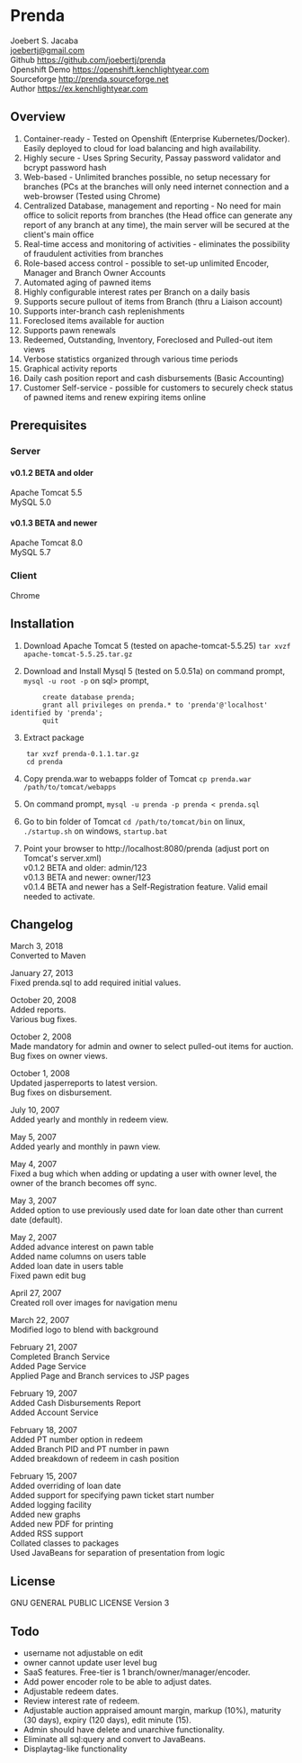 # Prenda
Joebert S. Jacaba  
joebertj@gmail.com  
Github https://github.com/joebertj/prenda  
Openshift Demo https://openshift.kenchlightyear.com  
Sourceforge http://prenda.sourceforge.net  
Author https://ex.kenchlightyear.com  

## Overview

1. Container-ready - Tested on Openshift (Enterprise Kubernetes/Docker). Easily deployed to cloud for load balancing and high availability.
2. Highly secure - Uses Spring Security, Passay password validator and bcrypt password hash
3. Web-based - Unlimited branches possible, no setup necessary for branches (PCs at the branches will only need internet connection and a web-browser (Tested using Chrome)
4. Centralized Database, management and reporting - No need for main office to solicit reports from branches (the Head office can generate any report of any branch at any time), the main server will be secured at the client's main office
5. Real-time access and monitoring of activities - eliminates the possibility of fraudulent activities from branches
6. Role-based access control -  possible to set-up unlimited Encoder, Manager and Branch Owner Accounts
7. Automated aging of pawned items
8. Highly configurable interest rates per Branch on a daily basis
9. Supports secure pullout of items from Branch (thru a Liaison account)
10. Supports inter-branch cash replenishments
11. Foreclosed items available for auction
12. Supports pawn renewals
13. Redeemed, Outstanding, Inventory, Foreclosed and Pulled-out item views
14. Verbose statistics organized through various time periods
15. Graphical activity reports
16. Daily cash position report and cash disbursements (Basic Accounting)
17. Customer Self-service - possible for customers to securely check status of pawned items and renew expiring items online 

## Prerequisites
### Server
#### v0.1.2 BETA and older
Apache Tomcat 5.5  
MySQL 5.0  
#### v0.1.3 BETA and newer
Apache Tomcat 8.0  
MySQL 5.7  
### Client
Chrome  

## Installation

1. Download Apache Tomcat 5 (tested on apache-tomcat-5.5.25)
	`tar xvzf apache-tomcat-5.5.25.tar.gz`
	
2. Download and Install Mysql 5 (tested on 5.0.51a)
	on command prompt,
		`mysql -u root -p`
	on sql> prompt,
```
		create database prenda;
		grant all privileges on prenda.* to 'prenda'@'localhost' identified by 'prenda';
		quit
```
3. Extract package
```
	tar xvzf prenda-0.1.1.tar.gz
	cd prenda
```
4. Copy prenda.war to webapps folder of Tomcat
	`cp prenda.war /path/to/tomcat/webapps`
	
5. On command prompt,
		`mysql -u prenda -p prenda < prenda.sql`

6. Go to bin folder of Tomcat
	`cd /path/to/tomcat/bin`
	on linux,
		`./startup.sh`
	on windows,
		`startup.bat`

7. Point your browser to http://localhost:8080/prenda (adjust port on Tomcat's server.xml)  
v0.1.2 BETA and older:		admin/123  
v0.1.3 BETA and newer:		owner/123  
v0.1.4 BETA and newer has a Self-Registration feature. Valid email needed to activate.  	
	
## Changelog

March 3, 2018  
Converted to Maven  

January 27, 2013  
Fixed prenda.sql to add required initial values.  

October 20, 2008  
Added reports.  
Various bug fixes.  

October 2, 2008  
Made mandatory for admin and owner to select pulled-out items for auction.  
Bug fixes on owner views.  

October 1, 2008  
Updated jasperreports to latest version.  
Bug fixes on disbursement.  

July 10, 2007  
Added yearly and monthly in redeem view.  

May 5, 2007  
Added yearly and monthly in pawn view.  

May 4, 2007  
Fixed a bug which when adding or updating a user with owner level, 
the owner of the branch becomes off sync.

May 3, 2007  
Added option to use previously used date for loan date
other than current date (default).  

May 2, 2007  
Added advance interest on pawn table  
Added name columns on users table  
Added loan date in users table  
Fixed pawn edit bug  

April 27, 2007  
Created roll over images for navigation menu  

March 22, 2007  
Modified logo to blend with background  

February 21, 2007  
Completed Branch Service  
Added Page Service  
Applied Page and Branch services to JSP pages  

February 19, 2007  
Added Cash Disbursements Report  
Added Account Service  

February 18, 2007  
Added PT number option in redeem  
Added Branch PID and PT number in pawn  
Added breakdown of redeem in cash position  

February 15, 2007  
Added overriding of loan date  
Added support for specifying pawn ticket start number  
Added logging facility  
Added new graphs  
Added new PDF for printing  
Added RSS support  
Collated classes to packages  
Used JavaBeans for separation of presentation from logic  

## License
GNU GENERAL PUBLIC LICENSE Version 3

## Todo

* username not adjustable on edit
* owner cannot update user level bug
* SaaS features. Free-tier is 1 branch/owner/manager/encoder.
* Add power encoder role to be able to adjust dates.
* Adjustable redeem dates.
* Review interest rate of redeem.
* Adjustable auction appraised amount margin, markup (10%), maturity (30 days), expiry (120 days), edit minute (15).
* Admin should have delete and unarchive functionality.
* Eliminate all sql:query and convert to JavaBeans.
* Displaytag-like functionality

